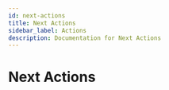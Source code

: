 ```yaml
---
id: next-actions
title: Next Actions
sidebar_label: Actions
description: Documentation for Next Actions
---
```


# Next Actions
